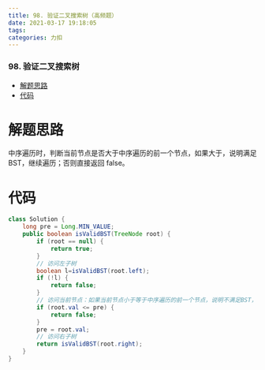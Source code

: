 ```yaml
---
title: 98. 验证二叉搜索树（高频题）
date: 2021-03-17 19:18:05
tags: 
categories: 力扣
---
```


<!--more-->

### 98\. 验证二叉搜索树

- [解题思路](#_3)
- [代码](#_5)

# 解题思路

中序遍历时，判断当前节点是否大于中序遍历的前一个节点，如果大于，说明满足 BST，继续遍历；否则直接返回 false。

# 代码

```java
class Solution {
    long pre = Long.MIN_VALUE;
    public boolean isValidBST(TreeNode root) {
        if (root == null) {
            return true;
        }
        // 访问左子树
        boolean l=isValidBST(root.left);
        if (!l) {
            return false;
        }
        // 访问当前节点：如果当前节点小于等于中序遍历的前一个节点，说明不满足BST，返回 false；否则继续遍历。
        if (root.val <= pre) {
            return false;
        }
        pre = root.val;
        // 访问右子树
        return isValidBST(root.right);
    }
}
```
